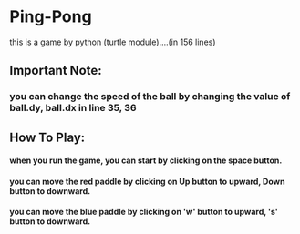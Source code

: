 # Ping-Pong
this is a game by python (turtle module)....(in 156 lines)

## Important Note:
### you can change the speed of the ball by changing the value of ball.dy, ball.dx in line 35, 36

## How To Play:
#### when you run the game, you can start by clicking on the space button.
#### you can move the red paddle by clicking on Up button to upward, Down button to downward.
#### you can move the blue paddle by clicking on 'w' button to upward, 's' button to downward.

